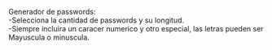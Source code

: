 Generador de passwords:<br>
-Selecciona la cantidad de passwords y su longitud.<br>
-Siempre incluira un caracer numerico y otro especial, las letras pueden ser Mayuscula o minuscula.